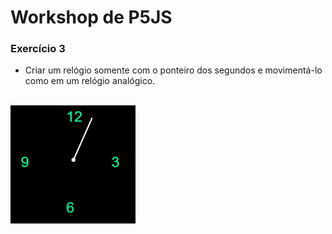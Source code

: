 # Workshop de P5JS

### Exercício 3
* Criar um relógio somente com o ponteiro dos segundos e movimentá-lo como em um relógio analógico.

<br/>
<img src="img/relogio-segundos.png" width="200">